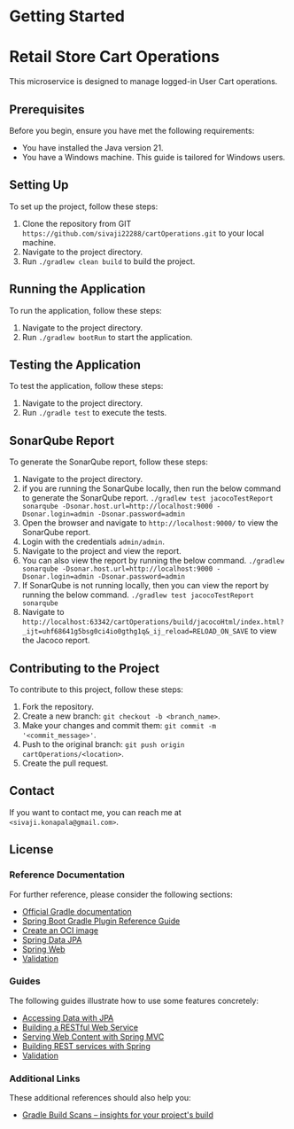 # Getting Started

# Retail Store Cart Operations

This microservice is designed to manage logged-in User Cart operations.


## Prerequisites

Before you begin, ensure you have met the following requirements:

* You have installed the Java version 21.
* You have a Windows machine. This guide is tailored for Windows users.

## Setting Up

To set up the project, follow these steps:

1. Clone the repository from GIT `https://github.com/sivaji22288/cartOperations.git` to your local machine.
2. Navigate to the project directory.
3. Run `./gradlew clean build` to build the project.

## Running the Application

To run the application, follow these steps:

1. Navigate to the project directory.
2. Run `./gradlew bootRun` to start the application.

## Testing the Application

To test the application, follow these steps:

1. Navigate to the project directory.
2. Run `./gradle test` to execute the tests.

## SonarQube Report

To generate the SonarQube report, follow these steps:

1. Navigate to the project directory.
2. if you are running the SonarQube locally, then run the below command to generate the SonarQube report.
   `./gradlew test jacocoTestReport sonarqube -Dsonar.host.url=http://localhost:9000 -Dsonar.login=admin -Dsonar.password=admin`
3. Open the browser and navigate to `http://localhost:9000/` to view the SonarQube report.
4. Login with the credentials `admin/admin`.
5. Navigate to the project and view the report.
6. You can also view the report by running the below command.
   `./gradlew sonarqube -Dsonar.host.url=http://localhost:9000 -Dsonar.login=admin -Dsonar.password=admin`
7. If SonarQube is not running locally, then you can view the report by running the below command.
   `./gradlew test jacocoTestReport sonarqube`
8. Navigate to `http://localhost:63342/cartOperations/build/jacocoHtml/index.html?_ijt=uhf68641g5bsg0ci4io0gthg1q&_ij_reload=RELOAD_ON_SAVE` to view the Jacoco report.

## Contributing to the Project

To contribute to this project, follow these steps:

1. Fork the repository.
2. Create a new branch: `git checkout -b <branch_name>`.
3. Make your changes and commit them: `git commit -m '<commit_message>'`.
4. Push to the original branch: `git push origin cartOperations/<location>`.
5. Create the pull request.

## Contact

If you want to contact me, you can reach me at `<sivaji.konapala@gmail.com>`.

## License


### Reference Documentation
For further reference, please consider the following sections:

* [Official Gradle documentation](https://docs.gradle.org)
* [Spring Boot Gradle Plugin Reference Guide](https://docs.spring.io/spring-boot/docs/3.3.2/gradle-plugin/reference/html/)
* [Create an OCI image](https://docs.spring.io/spring-boot/docs/3.3.2/gradle-plugin/reference/html/#build-image)
* [Spring Data JPA](https://docs.spring.io/spring-boot/docs/3.3.2/reference/htmlsingle/index.html#data.sql.jpa-and-spring-data)
* [Spring Web](https://docs.spring.io/spring-boot/docs/3.3.2/reference/htmlsingle/index.html#web)
* [Validation](https://docs.spring.io/spring-boot/docs/3.3.2/reference/htmlsingle/index.html#io.validation)

### Guides
The following guides illustrate how to use some features concretely:

* [Accessing Data with JPA](https://spring.io/guides/gs/accessing-data-jpa/)
* [Building a RESTful Web Service](https://spring.io/guides/gs/rest-service/)
* [Serving Web Content with Spring MVC](https://spring.io/guides/gs/serving-web-content/)
* [Building REST services with Spring](https://spring.io/guides/tutorials/rest/)
* [Validation](https://spring.io/guides/gs/validating-form-input/)

### Additional Links
These additional references should also help you:

* [Gradle Build Scans – insights for your project's build](https://scans.gradle.com#gradle)
